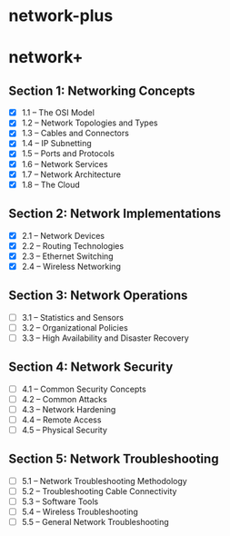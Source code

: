 # network-plus

# network+

## Section 1: Networking Concepts
- [x] 1.1 – The OSI Model
- [x] 1.2 – Network Topologies and Types
- [x] 1.3 – Cables and Connectors
- [x] 1.4 – IP Subnetting
- [x] 1.5 – Ports and Protocols
- [x] 1.6 – Network Services
- [x] 1.7 – Network Architecture
- [x] 1.8 – The Cloud

## Section 2: Network Implementations
- [x] 2.1 – Network Devices
- [x] 2.2 – Routing Technologies
- [x] 2.3 – Ethernet Switching
- [x] 2.4 – Wireless Networking

## Section 3: Network Operations
- [ ] 3.1 – Statistics and Sensors
- [ ] 3.2 – Organizational Policies
- [ ] 3.3 – High Availability and Disaster Recovery

## Section 4: Network Security
- [ ] 4.1 – Common Security Concepts
- [ ] 4.2 – Common Attacks
- [ ] 4.3 – Network Hardening
- [ ] 4.4 – Remote Access
- [ ] 4.5 – Physical Security

## Section 5: Network Troubleshooting
- [ ] 5.1 – Network Troubleshooting Methodology
- [ ] 5.2 – Troubleshooting Cable Connectivity
- [ ] 5.3 – Software Tools
- [ ] 5.4 – Wireless Troubleshooting
- [ ] 5.5 – General Network Troubleshooting
